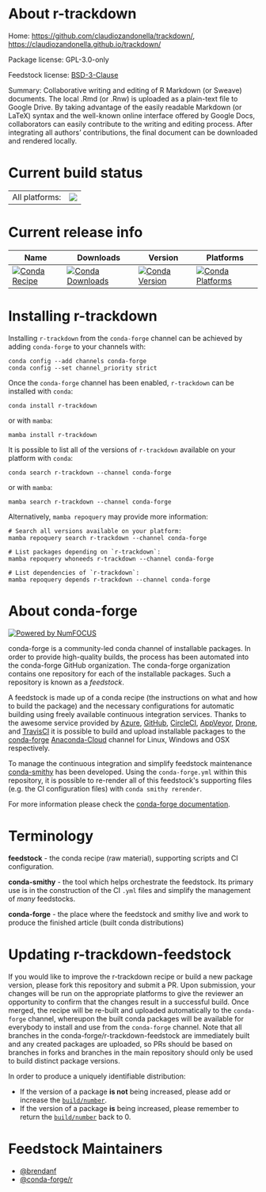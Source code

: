 About r-trackdown
=================

Home: https://github.com/claudiozandonella/trackdown/, https://claudiozandonella.github.io/trackdown/

Package license: GPL-3.0-only

Feedstock license: [BSD-3-Clause](https://github.com/conda-forge/r-trackdown-feedstock/blob/main/LICENSE.txt)

Summary: Collaborative writing and editing of R Markdown (or Sweave) documents. The local .Rmd (or .Rnw) is uploaded as a plain-text file to Google Drive. By taking advantage of the easily readable Markdown (or LaTeX) syntax and the well-known online interface offered by Google Docs, collaborators can easily contribute to the writing and editing process. After integrating all authors’ contributions, the final document can be downloaded and rendered locally.

Current build status
====================


<table><tr><td>All platforms:</td>
    <td>
      <a href="https://dev.azure.com/conda-forge/feedstock-builds/_build/latest?definitionId=13702&branchName=main">
        <img src="https://dev.azure.com/conda-forge/feedstock-builds/_apis/build/status/r-trackdown-feedstock?branchName=main">
      </a>
    </td>
  </tr>
</table>

Current release info
====================

| Name | Downloads | Version | Platforms |
| --- | --- | --- | --- |
| [![Conda Recipe](https://img.shields.io/badge/recipe-r--trackdown-green.svg)](https://anaconda.org/conda-forge/r-trackdown) | [![Conda Downloads](https://img.shields.io/conda/dn/conda-forge/r-trackdown.svg)](https://anaconda.org/conda-forge/r-trackdown) | [![Conda Version](https://img.shields.io/conda/vn/conda-forge/r-trackdown.svg)](https://anaconda.org/conda-forge/r-trackdown) | [![Conda Platforms](https://img.shields.io/conda/pn/conda-forge/r-trackdown.svg)](https://anaconda.org/conda-forge/r-trackdown) |

Installing r-trackdown
======================

Installing `r-trackdown` from the `conda-forge` channel can be achieved by adding `conda-forge` to your channels with:

```
conda config --add channels conda-forge
conda config --set channel_priority strict
```

Once the `conda-forge` channel has been enabled, `r-trackdown` can be installed with `conda`:

```
conda install r-trackdown
```

or with `mamba`:

```
mamba install r-trackdown
```

It is possible to list all of the versions of `r-trackdown` available on your platform with `conda`:

```
conda search r-trackdown --channel conda-forge
```

or with `mamba`:

```
mamba search r-trackdown --channel conda-forge
```

Alternatively, `mamba repoquery` may provide more information:

```
# Search all versions available on your platform:
mamba repoquery search r-trackdown --channel conda-forge

# List packages depending on `r-trackdown`:
mamba repoquery whoneeds r-trackdown --channel conda-forge

# List dependencies of `r-trackdown`:
mamba repoquery depends r-trackdown --channel conda-forge
```


About conda-forge
=================

[![Powered by
NumFOCUS](https://img.shields.io/badge/powered%20by-NumFOCUS-orange.svg?style=flat&colorA=E1523D&colorB=007D8A)](https://numfocus.org)

conda-forge is a community-led conda channel of installable packages.
In order to provide high-quality builds, the process has been automated into the
conda-forge GitHub organization. The conda-forge organization contains one repository
for each of the installable packages. Such a repository is known as a *feedstock*.

A feedstock is made up of a conda recipe (the instructions on what and how to build
the package) and the necessary configurations for automatic building using freely
available continuous integration services. Thanks to the awesome service provided by
[Azure](https://azure.microsoft.com/en-us/services/devops/), [GitHub](https://github.com/),
[CircleCI](https://circleci.com/), [AppVeyor](https://www.appveyor.com/),
[Drone](https://cloud.drone.io/welcome), and [TravisCI](https://travis-ci.com/)
it is possible to build and upload installable packages to the
[conda-forge](https://anaconda.org/conda-forge) [Anaconda-Cloud](https://anaconda.org/)
channel for Linux, Windows and OSX respectively.

To manage the continuous integration and simplify feedstock maintenance
[conda-smithy](https://github.com/conda-forge/conda-smithy) has been developed.
Using the ``conda-forge.yml`` within this repository, it is possible to re-render all of
this feedstock's supporting files (e.g. the CI configuration files) with ``conda smithy rerender``.

For more information please check the [conda-forge documentation](https://conda-forge.org/docs/).

Terminology
===========

**feedstock** - the conda recipe (raw material), supporting scripts and CI configuration.

**conda-smithy** - the tool which helps orchestrate the feedstock.
                   Its primary use is in the construction of the CI ``.yml`` files
                   and simplify the management of *many* feedstocks.

**conda-forge** - the place where the feedstock and smithy live and work to
                  produce the finished article (built conda distributions)


Updating r-trackdown-feedstock
==============================

If you would like to improve the r-trackdown recipe or build a new
package version, please fork this repository and submit a PR. Upon submission,
your changes will be run on the appropriate platforms to give the reviewer an
opportunity to confirm that the changes result in a successful build. Once
merged, the recipe will be re-built and uploaded automatically to the
`conda-forge` channel, whereupon the built conda packages will be available for
everybody to install and use from the `conda-forge` channel.
Note that all branches in the conda-forge/r-trackdown-feedstock are
immediately built and any created packages are uploaded, so PRs should be based
on branches in forks and branches in the main repository should only be used to
build distinct package versions.

In order to produce a uniquely identifiable distribution:
 * If the version of a package **is not** being increased, please add or increase
   the [``build/number``](https://docs.conda.io/projects/conda-build/en/latest/resources/define-metadata.html#build-number-and-string).
 * If the version of a package **is** being increased, please remember to return
   the [``build/number``](https://docs.conda.io/projects/conda-build/en/latest/resources/define-metadata.html#build-number-and-string)
   back to 0.

Feedstock Maintainers
=====================

* [@brendanf](https://github.com/brendanf/)
* [@conda-forge/r](https://github.com/conda-forge/r/)

